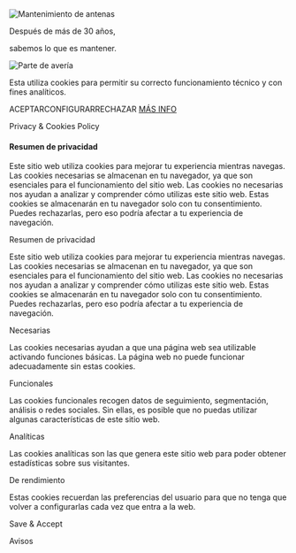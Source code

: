 ­

![Mantenimiento de antenas](http://cossat.com/wp-content/uploads/2024/03/header_cossat-mantenimiento-antenas-vigo.jpg)

Después de más de 30 años,

sabemos lo que es mantener.

![Parte de avería](http://cossat.com/wp-content/uploads/2019/02/parte_averia_cossat.png)

Esta utiliza cookies para permitir su correcto funcionamiento técnico y con fines analíticos.

ACEPTARCONFIGURARRECHAZAR [MÁS INFO](https://cossat.com/politica-de-cookies/)

Privacy & Cookies Policy

#### Resumen de privacidad

Este sitio web utiliza cookies para mejorar tu experiencia mientras navegas. Las cookies necesarias se almacenan en tu navegador, ya que son esenciales para el funcionamiento del sitio web. Las cookies no necesarias nos ayudan a analizar y comprender cómo utilizas este sitio web. Estas cookies se almacenarán en tu navegador solo con tu consentimiento. Puedes rechazarlas, pero eso podría afectar a tu experiencia de navegación.

Resumen de privacidad

Este sitio web utiliza cookies para mejorar tu experiencia mientras navegas. Las cookies necesarias se almacenan en tu navegador, ya que son esenciales para el funcionamiento del sitio web. Las cookies no necesarias nos ayudan a analizar y comprender cómo utilizas este sitio web. Estas cookies se almacenarán en tu navegador solo con tu consentimiento. Puedes rechazarlas, pero eso podría afectar a tu experiencia de navegación.

Necesarias


Las cookies necesarias ayudan a que una página web sea utilizable activando funciones básicas. La página web no puede funcionar adecuadamente sin estas cookies.

Funcionales


Las cookies funcionales recogen datos de seguimiento, segmentación, análisis o redes sociales. Sin ellas, es posible que no puedas utilizar algunas características de este sitio web.

Analíticas


Las cookies analíticas son las que genera este sitio web para poder obtener estadísticas sobre sus visitantes.

De rendimiento


Estas cookies recuerdan las preferencias del usuario para que no tenga que volver a configurarlas cada vez que entra a la web.

Save & Accept

Avisos